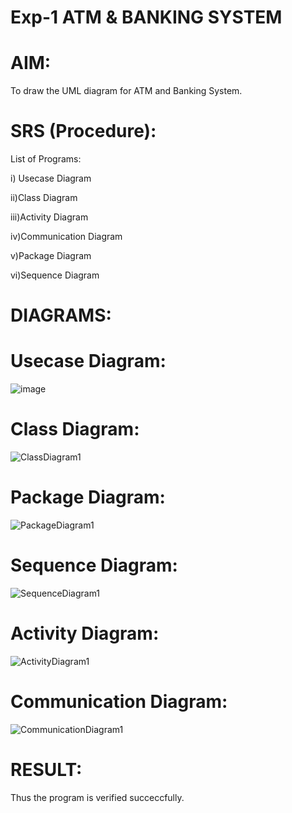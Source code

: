 # Exp-1 ATM & BANKING SYSTEM

# AIM:

To draw the UML diagram for ATM and Banking System.
# SRS (Procedure):

List of Programs:

i) Usecase Diagram

ii)Class Diagram

iii)Activity Diagram

iv)Communication Diagram

v)Package Diagram

vi)Sequence Diagram
# DIAGRAMS:
# Usecase Diagram:

![image](https://github.com/user-attachments/assets/cb2e2cab-736f-4213-8a8b-4de34b726c7c)
# Class Diagram:

![ClassDiagram1](https://github.com/user-attachments/assets/94732666-6aee-425e-91fe-b2b22ced7a3f)

# Package Diagram:

![PackageDiagram1](https://github.com/user-attachments/assets/cb80e2bd-6115-4113-bd08-acd3464adc8b)

# Sequence Diagram:

![SequenceDiagram1](https://github.com/user-attachments/assets/d1a6d624-d7fc-4f7f-91a0-f56485a0f78b)

# Activity Diagram:

![ActivityDiagram1](https://github.com/user-attachments/assets/4abbd11c-c6c4-4095-b5a5-bf5b8d793eba)

# Communication Diagram:

![CommunicationDiagram1](https://github.com/user-attachments/assets/bfd00dab-1b33-486c-b8d2-9bf077b4db98)



# RESULT:
Thus the program is verified succeccfully.
